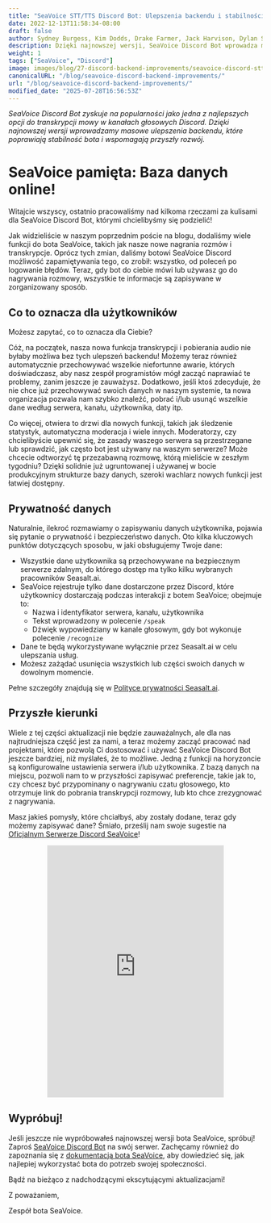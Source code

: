 ```yaml
---
title: "SeaVoice STT/TTS Discord Bot: Ulepszenia backendu i stabilności"
date: 2022-12-13T11:58:34-08:00
draft: false
author: Sydney Burgess, Kim Dodds, Drake Farmer, Jack Harvison, Dylan Strong, Cody Vernon
description: Dzięki najnowszej wersji, SeaVoice Discord Bot wprowadza masowe ulepszenia backendu, które poprawiają stabilność bota i wspomagają przyszły rozwój.
weight: 1
tags: ["SeaVoice", "Discord"]
image: images/blog/27-discord-backend-improvements/seavoice-discord-stt-tts-bot-backend-improvements.jpg
canonicalURL: "/blog/seavoice-discord-backend-improvements/"
url: "/blog/seavoice-discord-backend-improvements/"
modified_date: "2025-07-28T16:56:53Z"
---
```


*SeaVoice Discord Bot zyskuje na popularności jako jedna z najlepszych opcji do transkrypcji mowy w kanałach głosowych Discord. Dzięki najnowszej wersji wprowadzamy masowe ulepszenia backendu, które poprawiają stabilność bota i wspomagają przyszły rozwój.*

# SeaVoice pamięta: Baza danych online!

Witajcie wszyscy, ostatnio pracowaliśmy nad kilkoma rzeczami za kulisami dla SeaVoice Discord Bot, którymi chcielibyśmy się podzielić!

Jak widzieliście w naszym poprzednim poście na blogu, dodaliśmy wiele funkcji do bota SeaVoice, takich jak nasze nowe nagrania rozmów i transkrypcje. Oprócz tych zmian, daliśmy botowi SeaVoice Discord możliwość zapamiętywania tego, co zrobił: wszystko, od poleceń po logowanie błędów. Teraz, gdy bot do ciebie mówi lub używasz go do nagrywania rozmowy, wszystkie te informacje są zapisywane w zorganizowany sposób.

## Co to oznacza dla użytkowników
Możesz zapytać, co to oznacza dla Ciebie?

Cóż, na początek, nasza nowa funkcja transkrypcji i pobierania audio nie byłaby możliwa bez tych ulepszeń backendu! Możemy teraz również automatycznie przechowywać wszelkie niefortunne awarie, których doświadczasz, aby nasz zespół programistów mógł zacząć naprawiać te problemy, zanim jeszcze je zauważysz. Dodatkowo, jeśli ktoś zdecyduje, że nie chce już przechowywać swoich danych w naszym systemie, ta nowa organizacja pozwala nam szybko znaleźć, pobrać i/lub usunąć wszelkie dane według serwera, kanału, użytkownika, daty itp.

Co więcej, otwiera to drzwi dla nowych funkcji, takich jak śledzenie statystyk, automatyczna moderacja i wiele innych. Moderatorzy, czy chcielibyście upewnić się, że zasady waszego serwera są przestrzegane lub sprawdzić, jak często bot jest używany na waszym serwerze? Może chcecie odtworzyć tę przezabawną rozmowę, którą mieliście w zeszłym tygodniu? Dzięki solidnie już ugruntowanej i używanej w bocie produkcyjnym strukturze bazy danych, szeroki wachlarz nowych funkcji jest łatwiej dostępny.

## Prywatność danych

Naturalnie, ilekroć rozmawiamy o zapisywaniu danych użytkownika, pojawia się pytanie o prywatność i bezpieczeństwo danych. Oto kilka kluczowych punktów dotyczących sposobu, w jaki obsługujemy Twoje dane:
- Wszystkie dane użytkownika są przechowywane na bezpiecznym serwerze zdalnym, do którego dostęp ma tylko kilku wybranych pracowników Seasalt.ai.
- SeaVoice rejestruje tylko dane dostarczone przez Discord, które użytkownicy dostarczają podczas interakcji z botem SeaVoice; obejmuje to:
    - Nazwa i identyfikator serwera, kanału, użytkownika
    - Tekst wprowadzony w polecenie `/speak`
    - Dźwięk wypowiedziany w kanale głosowym, gdy bot wykonuje polecenie `/recognize`
- Dane te będą wykorzystywane wyłącznie przez Seasalt.ai w celu ulepszania usług.
- Możesz zażądać usunięcia wszystkich lub części swoich danych w dowolnym momencie.

Pełne szczegóły znajdują się w [Polityce prywatności Seasalt.ai](https://seasalt.ai/privacy/).

## Przyszłe kierunki

Wiele z tej części aktualizacji nie będzie zauważalnych, ale dla nas najtrudniejsza część jest za nami, a teraz możemy zacząć pracować nad projektami, które pozwolą Ci dostosować i używać SeaVoice Discord Bot jeszcze bardziej, niż myślałeś, że to możliwe.
Jedną z funkcji na horyzoncie są konfigurowalne ustawienia serwera i/lub użytkownika.
Z bazą danych na miejscu, pozwoli nam to w przyszłości zapisywać preferencje, takie jak to, czy chcesz być przypominany o nagrywaniu czatu głosowego, kto otrzymuje link do pobrania transkrypcji rozmowy, lub kto chce zrezygnować z nagrywania.

Masz jakieś pomysły, które chciałbyś, aby zostały dodane, teraz gdy możemy zapisywać dane? Śmiało, prześlij nam swoje sugestie na [Oficjalnym Serwerze Discord SeaVoice](https://discord.gg/dfAYfwBQ)!

<center>
<iframe src="https://discordapp.com/widget?id=919037515514654721&theme=dark" width="350" height="500" allowtransparency="true" frameborder="0" sandbox="allow-popups allow-popups-to-escape-sandbox allow-same-origin allow-scripts"></iframe>
</center>

## Wypróbuj!

Jeśli jeszcze nie wypróbowałeś najnowszej wersji bota SeaVoice, spróbuj! Zaproś [SeaVoice Discord Bot](https://discord.com/oauth2/authorize?client_id=1001955060210749492&scope=bot) na swój serwer.
Zachęcamy również do zapoznania się z [dokumentacją bota SeaVoice](https://wiki.seasalt.ai/seavoice/discord/discord-bot/), aby dowiedzieć się, jak najlepiej wykorzystać bota do potrzeb swojej społeczności.

Bądź na bieżąco z nadchodzącymi ekscytującymi aktualizacjami!

Z poważaniem,

Zespół bota SeaVoice.
